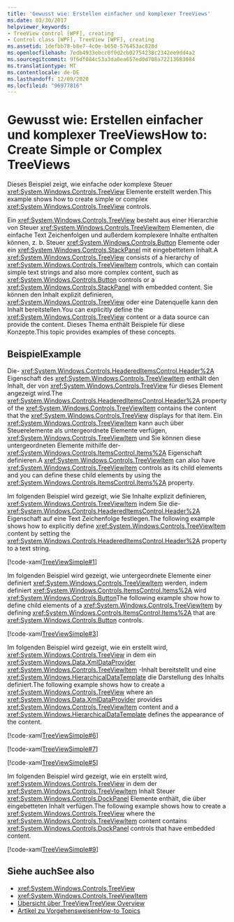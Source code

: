```yaml
---
title: 'Gewusst wie: Erstellen einfacher und komplexer TreeViews'
ms.date: 03/30/2017
helpviewer_keywords:
- TreeView control [WPF], creating
- Control class [WPF], TreeView [WPF], creating
ms.assetid: 1defbb78-b8e7-4c0e-b650-576453ac828d
ms.openlocfilehash: 7edb4933ebcc0f0d2cb02754238c2342ee9dd4a2
ms.sourcegitcommit: 9f6df084c53a3da0ea657ed0d708a72213683084
ms.translationtype: MT
ms.contentlocale: de-DE
ms.lasthandoff: 12/09/2020
ms.locfileid: "96977816"
---
```

# <a name="how-to-create-simple-or-complex-treeviews"></a><span data-ttu-id="e14ba-102">Gewusst wie: Erstellen einfacher und komplexer TreeViews</span><span class="sxs-lookup"><span data-stu-id="e14ba-102">How to: Create Simple or Complex TreeViews</span></span>
<span data-ttu-id="e14ba-103">Dieses Beispiel zeigt, wie einfache oder komplexe Steuer <xref:System.Windows.Controls.TreeView> Elemente erstellt werden.</span><span class="sxs-lookup"><span data-stu-id="e14ba-103">This example shows how to create simple or complex <xref:System.Windows.Controls.TreeView> controls.</span></span>  
  
 <span data-ttu-id="e14ba-104">Ein <xref:System.Windows.Controls.TreeView> besteht aus einer Hierarchie von Steuer <xref:System.Windows.Controls.TreeViewItem> Elementen, die einfache Text Zeichenfolgen und außerdem komplexere Inhalte enthalten können, z. b. Steuer <xref:System.Windows.Controls.Button> Elemente oder ein <xref:System.Windows.Controls.StackPanel> mit eingebettetem Inhalt.</span><span class="sxs-lookup"><span data-stu-id="e14ba-104">A <xref:System.Windows.Controls.TreeView> consists of a hierarchy of <xref:System.Windows.Controls.TreeViewItem> controls, which can contain simple text strings and also more complex content, such as <xref:System.Windows.Controls.Button> controls or a <xref:System.Windows.Controls.StackPanel> with embedded content.</span></span> <span data-ttu-id="e14ba-105">Sie können den Inhalt explizit definieren, <xref:System.Windows.Controls.TreeView> oder eine Datenquelle kann den Inhalt bereitstellen.</span><span class="sxs-lookup"><span data-stu-id="e14ba-105">You can explicitly define the <xref:System.Windows.Controls.TreeView> content or a data source can provide the content.</span></span> <span data-ttu-id="e14ba-106">Dieses Thema enthält Beispiele für diese Konzepte.</span><span class="sxs-lookup"><span data-stu-id="e14ba-106">This topic provides examples of these concepts.</span></span>  
  
## <a name="example"></a><span data-ttu-id="e14ba-107">Beispiel</span><span class="sxs-lookup"><span data-stu-id="e14ba-107">Example</span></span>  
 <span data-ttu-id="e14ba-108">Die- <xref:System.Windows.Controls.HeaderedItemsControl.Header%2A> Eigenschaft des <xref:System.Windows.Controls.TreeViewItem> enthält den Inhalt, der von <xref:System.Windows.Controls.TreeView> für dieses Element angezeigt wird.</span><span class="sxs-lookup"><span data-stu-id="e14ba-108">The <xref:System.Windows.Controls.HeaderedItemsControl.Header%2A> property of the <xref:System.Windows.Controls.TreeViewItem> contains the content that the <xref:System.Windows.Controls.TreeView> displays for that item.</span></span> <span data-ttu-id="e14ba-109">Ein <xref:System.Windows.Controls.TreeViewItem> kann auch über Steuerelemente als untergeordnete Elemente verfügen, <xref:System.Windows.Controls.TreeViewItem> und Sie können diese untergeordneten Elemente mithilfe der- <xref:System.Windows.Controls.ItemsControl.Items%2A> Eigenschaft definieren.</span><span class="sxs-lookup"><span data-stu-id="e14ba-109">A <xref:System.Windows.Controls.TreeViewItem> can also have <xref:System.Windows.Controls.TreeViewItem> controls as its child elements and you can define these child elements by using the <xref:System.Windows.Controls.ItemsControl.Items%2A> property.</span></span>  
  
 <span data-ttu-id="e14ba-110">Im folgenden Beispiel wird gezeigt, wie Sie Inhalte explizit definieren, <xref:System.Windows.Controls.TreeViewItem> indem Sie die- <xref:System.Windows.Controls.HeaderedItemsControl.Header%2A> Eigenschaft auf eine Text Zeichenfolge festlegen.</span><span class="sxs-lookup"><span data-stu-id="e14ba-110">The following example shows how to explicitly define <xref:System.Windows.Controls.TreeViewItem> content by setting the <xref:System.Windows.Controls.HeaderedItemsControl.Header%2A> property to a text string.</span></span>  
  
 [!code-xaml[TreeViewSimple#1](~/samples/snippets/csharp/VS_Snippets_Wpf/TreeViewSimple/CS/Window1.xaml#1)]  
  
 <span data-ttu-id="e14ba-111">Im folgenden Beispiel wird gezeigt, wie untergeordnete Elemente einer definiert <xref:System.Windows.Controls.TreeViewItem> werden, indem definiert <xref:System.Windows.Controls.ItemsControl.Items%2A> wird <xref:System.Windows.Controls.Button></span><span class="sxs-lookup"><span data-stu-id="e14ba-111">The following example show how to define child elements of a <xref:System.Windows.Controls.TreeViewItem> by defining <xref:System.Windows.Controls.ItemsControl.Items%2A> that are <xref:System.Windows.Controls.Button> controls.</span></span>  
  
 [!code-xaml[TreeViewSimple#3](~/samples/snippets/csharp/VS_Snippets_Wpf/TreeViewSimple/CS/Window1.xaml#3)]  
  
 <span data-ttu-id="e14ba-112">Im folgenden Beispiel wird gezeigt, wie ein erstellt wird, <xref:System.Windows.Controls.TreeView> in dem ein <xref:System.Windows.Data.XmlDataProvider> <xref:System.Windows.Controls.TreeViewItem> -Inhalt bereitstellt und eine <xref:System.Windows.HierarchicalDataTemplate> die Darstellung des Inhalts definiert.</span><span class="sxs-lookup"><span data-stu-id="e14ba-112">The following example shows how to create a <xref:System.Windows.Controls.TreeView> where an <xref:System.Windows.Data.XmlDataProvider> provides <xref:System.Windows.Controls.TreeViewItem> content and a <xref:System.Windows.HierarchicalDataTemplate> defines the appearance of the content.</span></span>  
  
 [!code-xaml[TreeViewSimple#6](~/samples/snippets/csharp/VS_Snippets_Wpf/TreeViewSimple/CS/Window1.xaml#6)]  
  
 [!code-xaml[TreeViewSimple#7](~/samples/snippets/csharp/VS_Snippets_Wpf/TreeViewSimple/CS/Window1.xaml#7)]  
  
 [!code-xaml[TreeViewSimple#5](~/samples/snippets/csharp/VS_Snippets_Wpf/TreeViewSimple/CS/Window1.xaml#5)]  
  
 <span data-ttu-id="e14ba-113">Im folgenden Beispiel wird gezeigt, wie ein erstellt wird, <xref:System.Windows.Controls.TreeView> in dem der <xref:System.Windows.Controls.TreeViewItem> Inhalt Steuer <xref:System.Windows.Controls.DockPanel> Elemente enthält, die über eingebetteten Inhalt verfügen.</span><span class="sxs-lookup"><span data-stu-id="e14ba-113">The following example shows how to create a <xref:System.Windows.Controls.TreeView> where the <xref:System.Windows.Controls.TreeViewItem> content contains <xref:System.Windows.Controls.DockPanel> controls that have embedded content.</span></span>  
  
 [!code-xaml[TreeViewSimple#9](~/samples/snippets/csharp/VS_Snippets_Wpf/TreeViewSimple/CS/Window1.xaml#9)]  
  
## <a name="see-also"></a><span data-ttu-id="e14ba-114">Siehe auch</span><span class="sxs-lookup"><span data-stu-id="e14ba-114">See also</span></span>

- <xref:System.Windows.Controls.TreeView>
- <xref:System.Windows.Controls.TreeViewItem>
- [<span data-ttu-id="e14ba-115">Übersicht über TreeView</span><span class="sxs-lookup"><span data-stu-id="e14ba-115">TreeView Overview</span></span>](treeview-overview.md)
- [<span data-ttu-id="e14ba-116">Artikel zu Vorgehensweisen</span><span class="sxs-lookup"><span data-stu-id="e14ba-116">How-to Topics</span></span>](treeview-how-to-topics.md)
